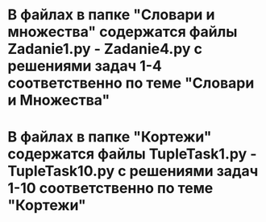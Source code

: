 # В файлах в папке "Словари и множества" содержатся файлы Zadanie1.py - Zadanie4.py с решениями задач 1-4 соответственно по теме "Словари и Множества"
# В файлах в папке "Кортежи" содержатся файлы TupleTask1.py - TupleTask10.py с решениями задач 1-10 соответственно по теме "Кортежи"
